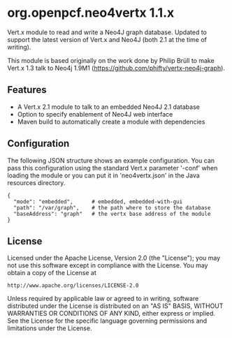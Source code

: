 # org.openpcf.neo4vertx 1.1.x

Vert.x module to read and write a Neo4J graph database. Updated to support
the latest version of Vert.x and Neo4J (both 2.1 at the time of writing).

This module is based originally on the work done by Philip Brüll to make
Vert.x 1.3 talk to Neo4j 1.9M1 (https://github.com/phifty/vertx-neo4j-graph).


## Features

 * A Vert.x 2.1 module to talk to an embedded Neo4J 2.1 database
 * Option to specify enablement of Neo4J web interface
 * Maven build to automatically create a module with dependencies
 

## Configuration

The following JSON structure shows an example configuration. You can pass 
this configuration using the standard Vert.x parameter '-conf' when loading
the module or you can put it in 'neo4vertx.json' in the Java resources 
directory.

    {
      "mode": "embedded",      # embedded, embedded-with-gui
      "path": "/var/graph",    # the path where to store the database
      "baseAddress": "graph"   # the vertx base address of the module
    }


## License

Licensed under the Apache License, Version 2.0 (the "License");
you may not use this software except in compliance with the License.
You may obtain a copy of the License at

    http://www.apache.org/licenses/LICENSE-2.0

Unless required by applicable law or agreed to in writing, software
distributed under the License is distributed on an "AS IS" BASIS,
WITHOUT WARRANTIES OR CONDITIONS OF ANY KIND, either express or implied.
See the License for the specific language governing permissions and
limitations under the License.
